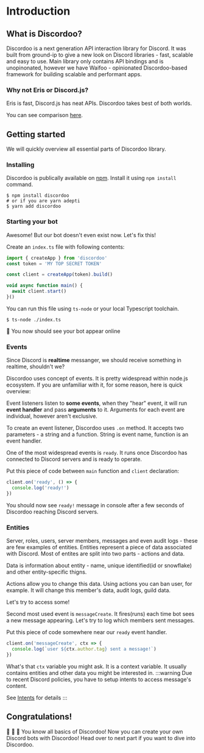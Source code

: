 # Introduction
## What is Discordoo?
Discordoo is a next generation API interaction library for Discord. It was built from ground-ip
to give a new look on Discord libraries - fast, scalable and easy to use. Main library only contains API bindings and is unopinonated, however we have Waifoo - opinionated
Discordoo-based framework for building scalable and performant apps.
### Why not Eris or Discord.js?
Eris is fast, Discord.js has neat APIs. Discordoo takes best of both worlds.

You can see comparison [here]().

## Getting started
We will quickly overview all essential parts of Discordoo library.
### Installing
Discordoo is publically available on [npm](https://npmjs.com/discordoo). Install it using `npm install` command.
```shell
$ npm install discordoo
# or if you are yarn adepti
$ yarn add discordoo
```

### Starting your bot
Awesome! But our bot doesn't even exist now. Let's fix this!

Create an `index.ts` file with following contents:

```ts
import { createApp } from 'discordoo'
const token = 'MY TOP SECRET TOKEN'

const client = createApp(token).build()

void async function main() {
  await client.start()
}()
```

You can run this file using `ts-node` or your local Typescript toolchain.

```shell
$ ts-node ./index.ts
```
 
:tada: You now should see your bot appear online

### Events
Since Discord is **realtime** messanger, we should receive something in realtime, shouldn't we?

Discordoo uses concept of events. It is pretty widespread within node.js ecosystem.
If you are unfamiliar with it, for some reason, here is quick overview:

Event listeners listen to **some events**, when they "hear" event, it will run **event handler** and pass
**arguments** to it. Arguments for each event are individual, however aren't exclusive.

To create an event listener, Discordoo uses `.on` method. It accepts two parameters - a string and a function.
String is event name, function is an event handler.

One of the most widespread events is `ready`. It runs once Discordoo has connected to 
Discord servers and is ready to operate.

Put this piece of code between `main` function and `client` declaration:
```ts
client.on('ready', () => {
  console.log('ready!')
})
```

You should now see `ready!` message in console after a few seconds of Discordoo reaching Discord servers.

### Entities
Server, roles, users, server members, messages and even audit logs - these are few examples of entities. 
Entities represent a piece of data associated with Discord. Most of entites are split into two parts - actions and data.

Data is information about entity - name, unique identified(id or snowflake) and other entity-specific thigns.

Actions allow you to change this data. Using actions you can ban user, for example. It will change this member's data, audit logs, guild data.

Let's try to access some!

Second most used event is `messageCreate`. It fires(runs) each time bot sees a new message appearing.
Let's try to log which members sent messages.

Put this piece of code somewhere near our `ready` event handler.

```ts
client.on('messageCreate', ctx => {
  console.log(`user ${ctx.author.tag} sent a message!`)
})
```

What's that `ctx` variable you might ask. It is a context variable. It usually contains entities and other data you might be interested in.
:::warning 
Due to recent Discord policies, you have to setup intents to access message's content. 

See [Intents](part-one/intents.md) for details
:::

## Congratulations!
:tada: :tada: :tada: You know all basics of Discordoo! Now you can create your own Discord bots with Discordoo! Head over to next part if you want to dive into Discordoo.
